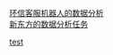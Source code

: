 
[环信客服机器人的数据分析](easemob-data-analysis.md)<br>
[新东方的数据分析任务](xdf-data-analysis.md)

[test](https://tenucc.github.io)
